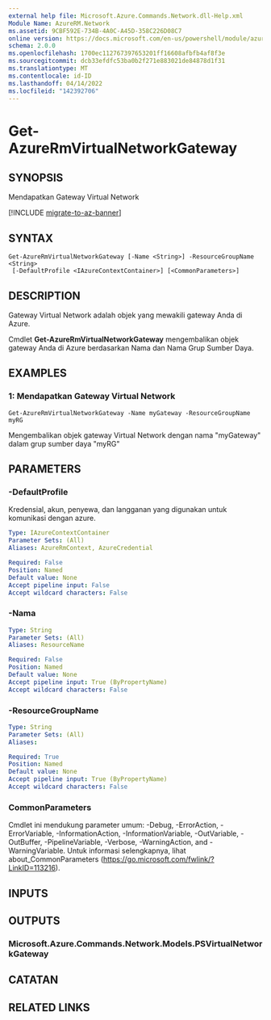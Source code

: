 ```yaml
---
external help file: Microsoft.Azure.Commands.Network.dll-Help.xml
Module Name: AzureRM.Network
ms.assetid: 9CBF592E-734B-4A0C-A45D-358C226D08C7
online version: https://docs.microsoft.com/en-us/powershell/module/azurerm.network/get-azurermvirtualnetworkgateway
schema: 2.0.0
ms.openlocfilehash: 1700ec112767397653201ff16608afbfb4af8f3e
ms.sourcegitcommit: dcb33efdfc53ba0b2f271e883021de84878d1f31
ms.translationtype: MT
ms.contentlocale: id-ID
ms.lasthandoff: 04/14/2022
ms.locfileid: "142392706"
---
```

# Get-AzureRmVirtualNetworkGateway

## SYNOPSIS
Mendapatkan Gateway Virtual Network

[!INCLUDE [migrate-to-az-banner](../../includes/migrate-to-az-banner.md)]

## SYNTAX

```
Get-AzureRmVirtualNetworkGateway [-Name <String>] -ResourceGroupName <String>
 [-DefaultProfile <IAzureContextContainer>] [<CommonParameters>]
```

## DESCRIPTION
Gateway Virtual Network adalah objek yang mewakili gateway Anda di Azure.

Cmdlet **Get-AzureRmVirtualNetworkGateway** mengembalikan objek gateway Anda di Azure berdasarkan Nama dan Nama Grup Sumber Daya.

## EXAMPLES

### 1: Mendapatkan Gateway Virtual Network
```
Get-AzureRmVirtualNetworkGateway -Name myGateway -ResourceGroupName myRG
```

Mengembalikan objek gateway Virtual Network dengan nama "myGateway" dalam grup sumber daya "myRG"

## PARAMETERS

### -DefaultProfile
Kredensial, akun, penyewa, dan langganan yang digunakan untuk komunikasi dengan azure.

```yaml
Type: IAzureContextContainer
Parameter Sets: (All)
Aliases: AzureRmContext, AzureCredential

Required: False
Position: Named
Default value: None
Accept pipeline input: False
Accept wildcard characters: False
```

### -Nama
```yaml
Type: String
Parameter Sets: (All)
Aliases: ResourceName

Required: False
Position: Named
Default value: None
Accept pipeline input: True (ByPropertyName)
Accept wildcard characters: False
```

### -ResourceGroupName
```yaml
Type: String
Parameter Sets: (All)
Aliases: 

Required: True
Position: Named
Default value: None
Accept pipeline input: True (ByPropertyName)
Accept wildcard characters: False
```

### CommonParameters
Cmdlet ini mendukung parameter umum: -Debug, -ErrorAction, -ErrorVariable, -InformationAction, -InformationVariable, -OutVariable, -OutBuffer, -PipelineVariable, -Verbose, -WarningAction, and -WarningVariable. Untuk informasi selengkapnya, lihat about_CommonParameters (https://go.microsoft.com/fwlink/?LinkID=113216).

## INPUTS

## OUTPUTS

### Microsoft.Azure.Commands.Network.Models.PSVirtualNetworkGateway

## CATATAN

## RELATED LINKS

